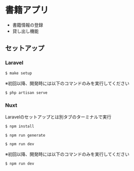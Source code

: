# 書籍アプリ
- 書籍情報の登録
- 貸し出し機能

## セットアップ

### Laravel
```bash
$ make setup
```

※初回以降、開発時には以下のコマンドのみを実行してください
```bash
$ php artisan serve
```

### Nuxt
Laravelのセットアップとは別タブのターミナルで実行
``` bash
$ npm install

$ npm run generate

$ npm run dev
```

※初回以降、開発時には以下のコマンドのみを実行してください
```bash
$ npm run dev
```
